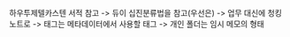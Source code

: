 하우투제텔카스텐 서적 참고
 -> 듀이 십진분류법을 참고(우선은)
 -> 업무 대신에 청킹노트로
 -> 태그는 메타데이터에서 사용할 태그
 -> 개인 폴더는 임시 메모의 형태
 



